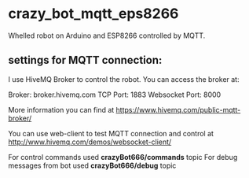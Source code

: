 # crazy_bot_mqtt_eps8266
Whelled robot on Arduino and ESP8266 controlled by MQTT.

## settings for MQTT connection:
I use HiveMQ Broker to control the robot.
You can access the broker at:

Broker: broker.hivemq.com
TCP Port: 1883
Websocket Port: 8000

More information you can find at https://www.hivemq.com/public-mqtt-broker/

You can use web-client to test MQTT connection and control at http://www.hivemq.com/demos/websocket-client/

For control commands used __crazyBot666/commands__ topic
For debug messages from bot used __crazyBot666/debug__ topic
